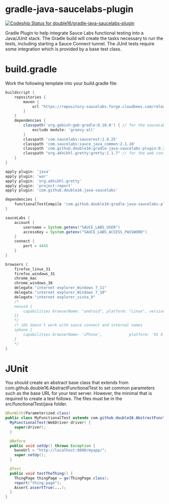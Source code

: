 gradle-java-saucelabs-plugin
============================

[ ![Codeship Status for double16/gradle-java-saucelabs-plugin](https://codeship.com/projects/d3e616d0-9380-0132-3992-3ef2b4144a88/status?branch=master)](https://codeship.com/projects/62262)

Gradle Plugin to help integrate Sauce Labs functional testing into a Java/JUnit stack. The Gradle build will create
the tasks necessary to run the tests, including starting a Sauce Connect tunnel. The JUnit tests require some integration
which is provided by a base test class.

# build.gradle
Work the following template into your build.gradle file:

```groovy
buildscript {
    repositories {
        maven {
            url "https://repository-saucelabs.forge.cloudbees.com/release"
        }
    }
    dependencies {
        classpath('org.gebish:geb-gradle:0.10.0') { // for the sauceLabs configuration
            exclude module: 'groovy-all'
        }
        classpath 'com.saucelabs:saucerest:1.0.25'
        classpath 'com.saucelabs:sauce_java_common:2.1.10'
        classpath 'com.github.double16:gradle-java-saucelabs-plugin:0.3-SNAPSHOT' // this plugin
        classpath "org.akhikhl.gretty:gretty:1.1.7" // for the web container
    }
}

apply plugin: 'java'
apply plugin: 'war'
apply plugin: 'org.akhikhl.gretty'
apply plugin: 'project-report'
apply plugin: 'com.github.double16.java-saucelabs'

dependencies {
    functionalTestCompile 'com.github.double16:gradle-java-saucelabs-plugin:0.3-SNAPSHOT'
}

sauceLabs {
    account {
        username = System.getenv("SAUCE_LABS_USER")
        accessKey = System.getenv("SAUCE_LABS_ACCESS_PASSWORD")
    }
    connect {
        port = 4445
    }
}

browsers {
    firefox_linux_31
    firefox_windows_31
    chrome_mac
    chrome_windows_36
    delegate."internet explorer_Windows 7_11"
    delegate."internet explorer_Windows 7_10"
    delegate."internet explorer_vista_9"
    /*
    nexus4 {
        capabilities browserName: "android", platform: "Linux", version: "4.4", deviceName: "LG Nexus 4"
    }}
    */
    /* iOS doesn't work with sauce connect and internal names
    iphone {
        capabilities browserName: 'iPhone',            platform: 'OS X 10.9',   version: '7.1', 'device-orientation': 'portrait'
    }
    */
}
```


# JUnit

You should create an abstract base class that extends from com.github.double16.AbstractFunctionalTest to set common
parameters such as the base URL for your test server. However, the minimal that is required to create a test follows. The
files must be in the src/functionalTest/java folder.

```java
@RunWith(Parameterized.class)
public class MyFunctionalTest extends com.github.double16.AbstractFunctionalTest {
  MyFunctionalTest(WebDriver driver) {
    super(driver);
  }

  @Before
  public void setUp() throws Exception {
    baseUrl = "http://localhost:8080/myapp/";
    super.setUp();
  }

  @Test
  public void testTheThing() {
    ThingPage thingPage = go(ThingPage.class);
    report("thing-page");
    Assert.assertTrue(...);
  }
}
```
